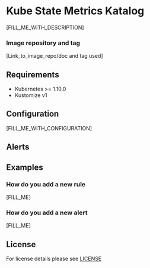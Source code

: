 # Kube State Metrics Katalog

[FILL_ME_WITH_DESCRIPTION]

### Image repository and tag
[Link_to_image_repo/doc and tag used]


## Requirements

- Kubernetes >= 1.10.0
- Kustomize v1


## Configuration

[FILL_ME_WITH_CONFIGURATION]


## Alerts





## Examples

### How do you add a new rule
[FILL_ME]

### How do you add a new alert
[FILL_ME]


## License

For license details please see [LICENSE](license_link) 

